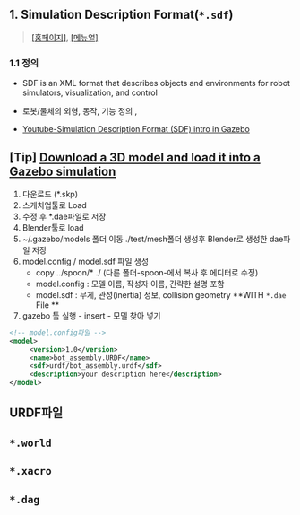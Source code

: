 ## 1. Simulation Description Format(`*.sdf`) 

> [[홈페이지]](http://sdformat.org/), [[메뉴얼]](http://sdformat.org/spec?ver=1.6&elem=model)

### 1.1 정의 

- SDF is an XML format that describes objects and environments for robot simulators, visualization, and control

- 로봇/물체의 외형, 동작, 기능 정의 , 

- [Youtube-Simulation Description Format (SDF) intro in Gazebo](https://www.youtube.com/watch?v=sHzC--X0zQE)





## [Tip] [Download a 3D model and load it into a Gazebo simulation](https://www.youtube.com/watch?v=aP4sDyrRzpU)

1. 다운로드 (*.skp)
2. 스케치업툴로 Load
3. 수정 후 *.dae파일로 저장 
4. Blender툴로 load
5. ~/.gazebo/models 폴더 이동 ./test/mesh폴더 생성후 Blender로 생성한 dae파일 저장 
6. model.config / model.sdf 파일 생성 
    - copy ../spoon/* ./ (다른 폴더-spoon-에서 복사 후 에디터로 수정) 
    - model.config : 모델 이름, 작성자 이름, 간략한 설명 포함 
    - model.sdf : 무게, 관성(inertia) 정보, collision geometry **WITH `*.dae` File **
7. gazebo 툴 실행 - insert - 모델 찾아 넣기 



```xml
<!-- model.config파일 -->
<model>
     <version>1.0</version>
     <name>bot_assembly.URDF</name>
     <sdf>urdf/bot_assembly.urdf</sdf>
     <description>your description here</description>
</model>
```

## URDF파일 

## `*.world`


##  `*.xacro` 


## `*.dag `


